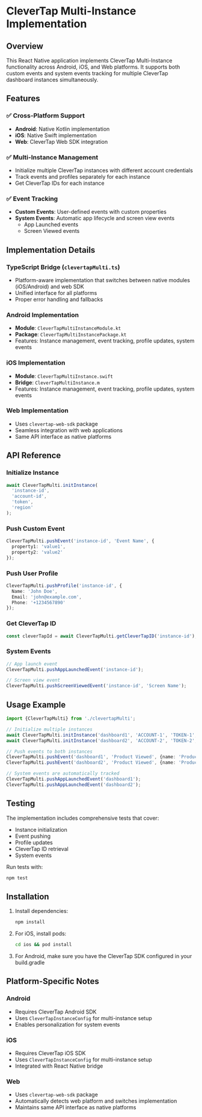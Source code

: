 # CleverTap Multi-Instance Implementation

## Overview

This React Native application implements CleverTap Multi-Instance functionality across Android, iOS, and Web platforms. It supports both custom events and system events tracking for multiple CleverTap dashboard instances simultaneously.

## Features

### ✅ Cross-Platform Support
- **Android**: Native Kotlin implementation
- **iOS**: Native Swift implementation  
- **Web**: CleverTap Web SDK integration

### ✅ Multi-Instance Management
- Initialize multiple CleverTap instances with different account credentials
- Track events and profiles separately for each instance
- Get CleverTap IDs for each instance

### ✅ Event Tracking
- **Custom Events**: User-defined events with custom properties
- **System Events**: Automatic app lifecycle and screen view events
  - App Launched events
  - Screen Viewed events

## Implementation Details

### TypeScript Bridge (`clevertapMulti.ts`)
- Platform-aware implementation that switches between native modules (iOS/Android) and web SDK
- Unified interface for all platforms
- Proper error handling and fallbacks

### Android Implementation
- **Module**: `CleverTapMultiInstanceModule.kt`
- **Package**: `CleverTapMultiInstancePackage.kt`
- Features: Instance management, event tracking, profile updates, system events

### iOS Implementation
- **Module**: `CleverTapMultiInstance.swift`
- **Bridge**: `CleverTapMultiInstance.m`
- Features: Instance management, event tracking, profile updates, system events

### Web Implementation
- Uses `clevertap-web-sdk` package
- Seamless integration with web applications
- Same API interface as native platforms

## API Reference

### Initialize Instance
```typescript
await CleverTapMulti.initInstance(
  'instance-id',
  'account-id', 
  'token',
  'region'
);
```

### Push Custom Event
```typescript
CleverTapMulti.pushEvent('instance-id', 'Event Name', {
  property1: 'value1',
  property2: 'value2'
});
```

### Push User Profile
```typescript
CleverTapMulti.pushProfile('instance-id', {
  Name: 'John Doe',
  Email: 'john@example.com',
  Phone: '+1234567890'
});
```

### Get CleverTap ID
```typescript
const cleverTapId = await CleverTapMulti.getCleverTapID('instance-id');
```

### System Events
```typescript
// App launch event
CleverTapMulti.pushAppLaunchedEvent('instance-id');

// Screen view event
CleverTapMulti.pushScreenViewedEvent('instance-id', 'Screen Name');
```

## Usage Example

```typescript
import {CleverTapMulti} from './clevertapMulti';

// Initialize multiple instances
await CleverTapMulti.initInstance('dashboard1', 'ACCOUNT-1', 'TOKEN-1', 'us1');
await CleverTapMulti.initInstance('dashboard2', 'ACCOUNT-2', 'TOKEN-2', 'eu1');

// Push events to both instances
CleverTapMulti.pushEvent('dashboard1', 'Product Viewed', {name: 'Product A'});
CleverTapMulti.pushEvent('dashboard2', 'Product Viewed', {name: 'Product A'});

// System events are automatically tracked
CleverTapMulti.pushAppLaunchedEvent('dashboard1');
CleverTapMulti.pushAppLaunchedEvent('dashboard2');
```

## Testing

The implementation includes comprehensive tests that cover:
- Instance initialization
- Event pushing
- Profile updates
- CleverTap ID retrieval
- System events

Run tests with:
```bash
npm test
```

## Installation

1. Install dependencies:
   ```bash
   npm install
   ```

2. For iOS, install pods:
   ```bash
   cd ios && pod install
   ```

3. For Android, make sure you have the CleverTap SDK configured in your build.gradle

## Platform-Specific Notes

### Android
- Requires CleverTap Android SDK
- Uses `CleverTapInstanceConfig` for multi-instance setup
- Enables personalization for system events

### iOS
- Requires CleverTap iOS SDK
- Uses `CleverTapInstanceConfig` for multi-instance setup
- Integrated with React Native bridge

### Web
- Uses `clevertap-web-sdk` package
- Automatically detects web platform and switches implementation
- Maintains same API interface as native platforms